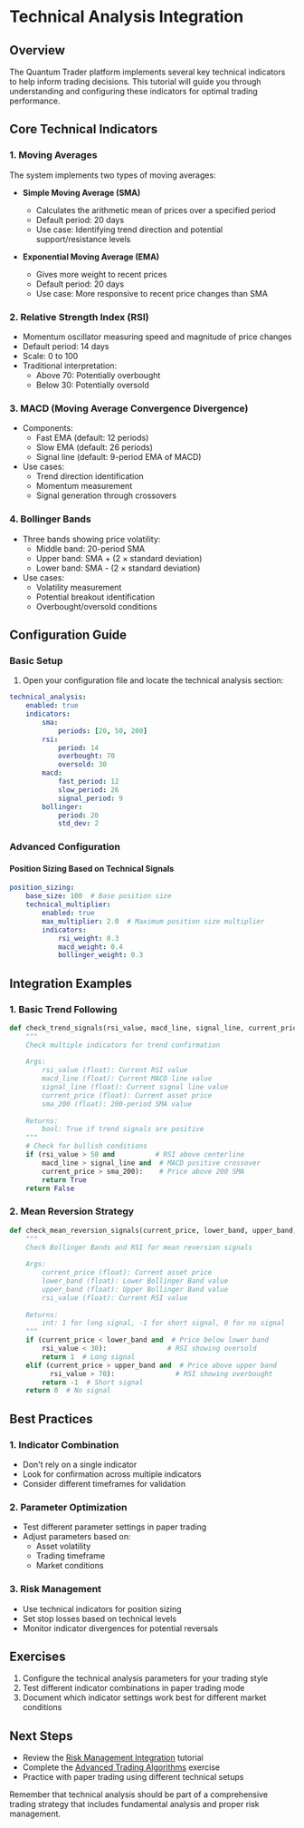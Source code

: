 # Technical Analysis Integration

## Overview

The Quantum Trader platform implements several key technical indicators to help inform trading decisions. This tutorial will guide you through understanding and configuring these indicators for optimal trading performance.

## Core Technical Indicators

### 1. Moving Averages

The system implements two types of moving averages:

- **Simple Moving Average (SMA)**
  - Calculates the arithmetic mean of prices over a specified period
  - Default period: 20 days
  - Use case: Identifying trend direction and potential support/resistance levels

- **Exponential Moving Average (EMA)**
  - Gives more weight to recent prices
  - Default period: 20 days
  - Use case: More responsive to recent price changes than SMA

### 2. Relative Strength Index (RSI)

- Momentum oscillator measuring speed and magnitude of price changes
- Default period: 14 days
- Scale: 0 to 100
- Traditional interpretation:
  - Above 70: Potentially overbought
  - Below 30: Potentially oversold

### 3. MACD (Moving Average Convergence Divergence)

- Components:
  - Fast EMA (default: 12 periods)
  - Slow EMA (default: 26 periods)
  - Signal line (default: 9-period EMA of MACD)
- Use cases:
  - Trend direction identification
  - Momentum measurement
  - Signal generation through crossovers

### 4. Bollinger Bands

- Three bands showing price volatility:
  - Middle band: 20-period SMA
  - Upper band: SMA + (2 × standard deviation)
  - Lower band: SMA - (2 × standard deviation)
- Use cases:
  - Volatility measurement
  - Potential breakout identification
  - Overbought/oversold conditions

## Configuration Guide

### Basic Setup

1. Open your configuration file and locate the technical analysis section:

```yaml
technical_analysis:
    enabled: true
    indicators:
        sma:
            periods: [20, 50, 200]
        rsi:
            period: 14
            overbought: 70
            oversold: 30
        macd:
            fast_period: 12
            slow_period: 26
            signal_period: 9
        bollinger:
            period: 20
            std_dev: 2
```

### Advanced Configuration

#### Position Sizing Based on Technical Signals

```yaml
position_sizing:
    base_size: 100  # Base position size
    technical_multiplier:
        enabled: true
        max_multiplier: 2.0  # Maximum position size multiplier
        indicators:
            rsi_weight: 0.3
            macd_weight: 0.4
            bollinger_weight: 0.3
```

## Integration Examples

### 1. Basic Trend Following

```python
def check_trend_signals(rsi_value, macd_line, signal_line, current_price, sma_200):
    """
    Check multiple indicators for trend confirmation
    
    Args:
        rsi_value (float): Current RSI value
        macd_line (float): Current MACD line value
        signal_line (float): Current signal line value
        current_price (float): Current asset price
        sma_200 (float): 200-period SMA value
    
    Returns:
        bool: True if trend signals are positive
    """
    # Check for bullish conditions
    if (rsi_value > 50 and          # RSI above centerline
        macd_line > signal_line and  # MACD positive crossover
        current_price > sma_200):    # Price above 200 SMA
        return True
    return False
```

### 2. Mean Reversion Strategy

```python
def check_mean_reversion_signals(current_price, lower_band, upper_band, rsi_value):
    """
    Check Bollinger Bands and RSI for mean reversion signals
    
    Args:
        current_price (float): Current asset price
        lower_band (float): Lower Bollinger Band value
        upper_band (float): Upper Bollinger Band value
        rsi_value (float): Current RSI value
    
    Returns:
        int: 1 for long signal, -1 for short signal, 0 for no signal
    """
    if (current_price < lower_band and  # Price below lower band
        rsi_value < 30):               # RSI showing oversold
        return 1  # Long signal
    elif (current_price > upper_band and  # Price above upper band
          rsi_value > 70):               # RSI showing overbought
        return -1  # Short signal
    return 0  # No signal
```

## Best Practices

### 1. Indicator Combination

- Don't rely on a single indicator
- Look for confirmation across multiple indicators
- Consider different timeframes for validation

### 2. Parameter Optimization

- Test different parameter settings in paper trading
- Adjust parameters based on:
  - Asset volatility
  - Trading timeframe
  - Market conditions

### 3. Risk Management

- Use technical indicators for position sizing
- Set stop losses based on technical levels
- Monitor indicator divergences for potential reversals

## Exercises

1. Configure the technical analysis parameters for your trading style
2. Test different indicator combinations in paper trading mode
3. Document which indicator settings work best for different market conditions

## Next Steps

- Review the [Risk Management Integration](risk-management.md) tutorial
- Complete the [Advanced Trading Algorithms](algorithm-exercise.json) exercise
- Practice with paper trading using different technical setups

Remember that technical analysis should be part of a comprehensive trading strategy that includes fundamental analysis and proper risk management.
